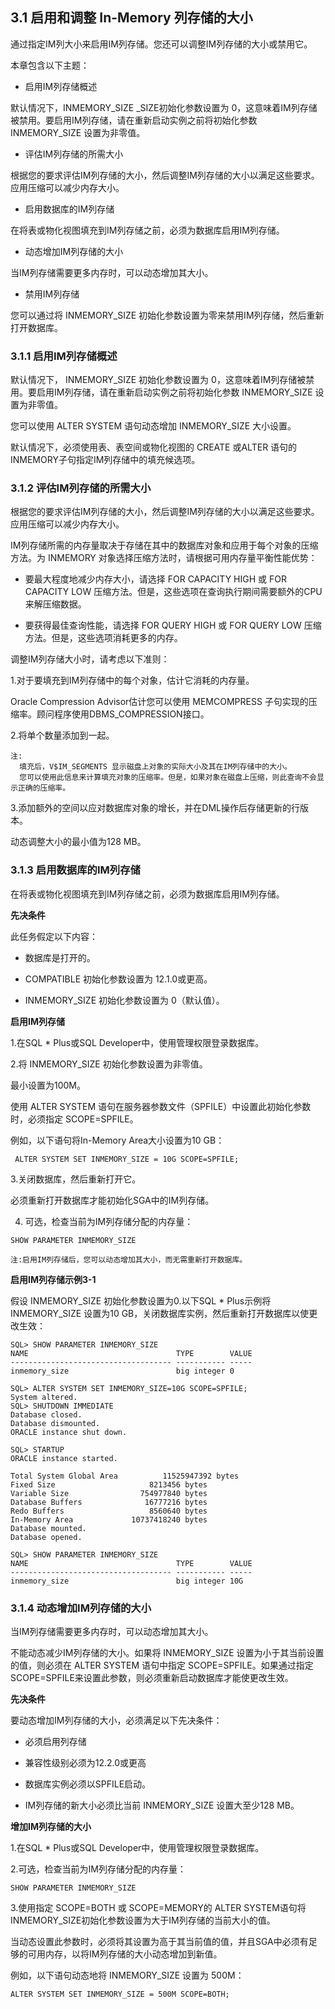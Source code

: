 ## 3.1 启用和调整 In-Memory 列存储的大小
通过指定IM列大小来启用IM列存储。您还可以调整IM列存储的大小或禁用它。

本章包含以下主题：

  * 启用IM列存储概述

  默认情况下，INMEMORY_SIZE  _SIZE初始化参数设置为 0，这意味着IM列存储被禁用。要启用IM列存储，请在重新启动实例之前将初始化参数 INMEMORY_SIZE 设置为非零值。

  * 评估IM列存储的所需大小

  根据您的要求评估IM列存储的大小，然后调整IM列存储的大小以满足这些要求。应用压缩可以减少内存大小。

  * 启用数据库的IM列存储

  在将表或物化视图填充到IM列存储之前，必须为数据库启用IM列存储。

  * 动态增加IM列存储的大小

  当IM列存储需要更多内存时，可以动态增加其大小。

  * 禁用IM列存储

  您可以通过将 INMEMORY_SIZE 初始化参数设置为零来禁用IM列存储，然后重新打开数据库。

### 3.1.1 启用IM列存储概述

  默认情况下， INMEMORY_SIZE 初始化参数设置为 0，这意味着IM列存储被禁用。要启用IM列存储，请在重新启动实例之前将初始化参数 INMEMORY_SIZE 设置为非零值。

  您可以使用 ALTER SYSTEM 语句动态增加 INMEMORY_SIZE 大小设置。

  默认情况下，必须使用表、表空间或物化视图的 CREATE 或ALTER 语句的 INMEMORY子句指定IM列存储中的填充候选项。

### 3.1.2 评估IM列存储的所需大小

  根据您的要求评估IM列存储的大小，然后调整IM列存储的大小以满足这些要求。应用压缩可以减少内存大小。

  IM列存储所需的内存量取决于存储在其中的数据库对象和应用于每个对象的压缩方法。为 INMEMORY 对象选择压缩方法时，请根据可用内存量平衡性能优势：

  * 要最大程度地减少内存大小，请选择 FOR CAPACITY HIGH 或 FOR CAPACITY LOW 压缩方法。但是，这些选项在查询执行期间需要额外的CPU来解压缩数据。

  * 要获得最佳查询性能，请选择 FOR QUERY HIGH 或 FOR QUERY LOW 压缩方法。但是，这些选项消耗更多的内存。

  调整IM列存储大小时，请考虑以下准则：

  1.对于要填充到IM列存储中的每个对象，估计它消耗的内存量。

  Oracle Compression Advisor估计您可以使用 MEMCOMPRESS 子句实现的压缩率。顾问程序使用DBMS_COMPRESSION接口。

  2.将单个数量添加到一起。

  ```
  注:
    填充后，V$IM_SEGMENTS 显示磁盘上对象的实际大小及其在IM列存储中的大小。
    您可以使用此信息来计算填充对象的压缩率。但是，如果对象在磁盘上压缩，则此查询不会显示正确的压缩率。
  ```

  3.添加额外的空间以应对数据库对象的增长，并在DML操作后存储更新的行版本。

  动态调整大小的最小值为128 MB。

### 3.1.3 启用数据库的IM列存储

  在将表或物化视图填充到IM列存储之前，必须为数据库启用IM列存储。

  **先决条件**

  此任务假定以下内容：

  * 数据库是打开的。

  * COMPATIBLE 初始化参数设置为 12.1.0或更高。

  * INMEMORY_SIZE 初始化参数设置为 0（默认值）。

  **启用IM列存储**

  1.在SQL * Plus或SQL Developer中，使用管理权限登录数据库。

  2.将  INMEMORY_SIZE 初始化参数设置为非零值。

  最小设置为100M。
  

  使用 ALTER SYSTEM 语句在服务器参数文件（SPFILE）中设置此初始化参数时，必须指定 SCOPE=SPFILE。

  例如，以下语句将In-Memory Area大小设置为10 GB：
  
  ```
   ALTER SYSTEM SET INMEMORY_SIZE = 10G SCOPE=SPFILE;
  ```

  3.关闭数据库，然后重新打开它。

  必须重新打开数据库才能初始化SGA中的IM列存储。

  4. 可选，检查当前为IM列存储分配的内存量：
  
  ```
  SHOW PARAMETER INMEMORY_SIZE
  ```

  ```
  注:启用IM列存储后，您可以动态增加其大小，而无需重新打开数据库。
  ```

  **启用IM列存储示例3-1**

  假设 INMEMORY_SIZE 初始化参数设置为0.以下SQL * Plus示例将 INMEMORY_SIZE 设置为10 GB，关闭数据库实例，然后重新打开数据库以使更改生效：

```
SQL> SHOW PARAMETER INMEMORY_SIZE
NAME                                 TYPE        VALUE
------------------------------------ ----------- -----
inmemory_size                        big integer 0
 
SQL> ALTER SYSTEM SET INMEMORY_SIZE=10G SCOPE=SPFILE;
System altered.
SQL> SHUTDOWN IMMEDIATE
Database closed.
Database dismounted.
ORACLE instance shut down.
 
SQL> STARTUP
ORACLE instance started.
 
Total System Global Area          11525947392 bytes
Fixed Size                     8213456 bytes
Variable Size                754977840 bytes
Database Buffers              16777216 bytes
Redo Buffers                   8560640 bytes
In-Memory Area             10737418240 bytes
Database mounted.
Database opened.
 
SQL> SHOW PARAMETER INMEMORY_SIZE
NAME                                 TYPE        VALUE
------------------------------------ ----------- -----
inmemory_size                        big integer 10G
```

### 3.1.4 动态增加IM列存储的大小

  当IM列存储需要更多内存时，可以动态增加其大小。

  不能动态减少IM列存储的大小。如果将 INMEMORY_SIZE 设置为小于其当前设置的值，则必须在 ALTER SYSTEM 语句中指定 SCOPE=SPFILE。如果通过指定 SCOPE=SPFILE来设置此参数，则必须重新启动数据库才能使更改生效。

  **先决条件**

  要动态增加IM列存储的大小，必须满足以下先决条件：

  * 必须启用列存储

  * 兼容性级别必须为12.2.0或更高

  * 数据库实例必须以SPFILE启动。

  * IM列存储的新大小必须比当前 INMEMORY_SIZE 设置大至少128 MB。
  
  **增加IM列存储的大小**

  1.在SQL * Plus或SQL Developer中，使用管理权限登录数据库。

  2.可选，检查当前为IM列存储分配的内存量：

  ```
  SHOW PARAMETER INMEMORY_SIZE
  ```

  3.使用指定 SCOPE=BOTH 或 SCOPE=MEMORY的 ALTER SYSTEM语句将INMEMORY_SIZE初始化参数设置为大于IM列存储的当前大小的值。

  当动态设置此参数时，必须将其设置为高于其当前值的值，并且SGA中必须有足够的可用内存，以将IM列存储的大小动态增加到新值。

  例如，以下语句动态地将 INMEMORY_SIZE 设置为 500M：

  ```
  ALTER SYSTEM SET INMEMORY_SIZE = 500M SCOPE=BOTH;
  ```
